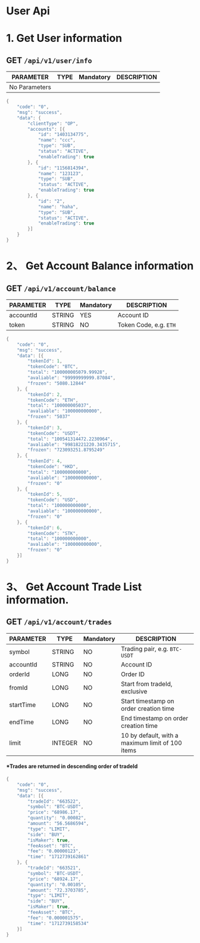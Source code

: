 User Api
===========


# 1. Get User information
## GET `/api/v1/user/info`



| **PARAMETER** | **TYPE** | **Mandatory** | **DESCRIPTION** |
| --- | --- | --- | --- |
|   No Parameters|


``` java
{
	"code": "0",
	"msg": "success",
	"data": {
		"clientType": "OP",
		"accounts": [{
			"id": "1403134775",
			"name": "ccc",
			"type": "SUB",
			"status": "ACTIVE",
			"enableTrading": true
		}, {
			"id": "1156814394",
			"name": "123123",
			"type": "SUB",
			"status": "ACTIVE",
			"enableTrading": true
		}, {
			"id": "2",
			"name": "haha",
			"type": "SUB",
			"status": "ACTIVE",
			"enableTrading": true
		}]
	}
}
```



# 2、 Get Account Balance information
## GET `/api/v1/account/balance`



| **PARAMETER** | **TYPE** | **Mandatory** | **DESCRIPTION** |
| --- | --- | --- | --- |
| accountId | STRING | YES | Account ID |
| token             | STRING    | NO | Token Code, e.g. `ETH`



``` java
{
	"code": "0",
	"msg": "success",
	"data": [{
		"tokenId": 1,
		"tokenCode": "BTC",
		"total": "100000005079.99928",
		"avaliable": "99999999999.87084",
		"frozen": "5080.12844"
	}, {
		"tokenId": 2,
		"tokenCode": "ETH",
		"total": "100000005037",
		"avaliable": "100000000000",
		"frozen": "5037"
	}, {
		"tokenId": 3,
		"tokenCode": "USDT",
		"total": "100541314472.2230964",
		"avaliable": "99818221220.3435715",
		"frozen": "723093251.8795249"
	}, {
		"tokenId": 4,
		"tokenCode": "HKD",
		"total": "100000000000",
		"avaliable": "100000000000",
		"frozen": "0"
	}, {
		"tokenId": 5,
		"tokenCode": "USD",
		"total": "100000000000",
		"avaliable": "100000000000",
		"frozen": "0"
	}, {
		"tokenId": 6,
		"tokenCode": "STK",
		"total": "100000000000",
		"avaliable": "100000000000",
		"frozen": "0"
	}]
}
```



# 3、 Get Account Trade List information.
## GET `/api/v1/account/trades`



| **PARAMETER** | **TYPE** | **Mandatory** | **DESCRIPTION** |
| --- | --- | --- | --- |
| symbol | STRING | NO | Trading pair, e.g. `BTC-USDT` |
| accountId | STRING | NO | Account ID |
| orderId | LONG | NO | Order ID |
| fromId | LONG | NO | Start from tradeId, exclusive  |
| startTime | LONG | NO | Start timestamp on order creation time |
| endTime | LONG | NO | End timestamp on order creation time |
| limit | INTEGER | NO | 10 by default, with a maximum limit of 100 items |
#### *Trades are returned in descending order of tradeId


``` java
{
	"code": "0",
	"msg": "success",
	"data": [{
		"tradeId": "663522",
		"symbol": "BTC-USDT",
		"price": "68986.17",
		"quantity": "0.00082",
		"amount": "56.5686594",
		"type": "LIMIT",
		"side": "BUY",
		"isMaker": true,
		"feeAsset": "BTC",
		"fee": "0.00000123",
		"time": "1712739162861"
	}, {
		"tradeId": "663521",
		"symbol": "BTC-USDT",
		"price": "68924.17",
		"quantity": "0.00105",
		"amount": "72.3703785",
		"type": "LIMIT",
		"side": "BUY",
		"isMaker": true,
		"feeAsset": "BTC",
		"fee": "0.000001575",
		"time": "1712739158534"
	}]
}
```
